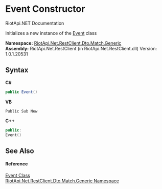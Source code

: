 # Event Constructor 
RiotApi.NET Documentation 

Initializes a new instance of the <a href="31b28275-05b4-aa9d-75cc-729c08e630a4">Event</a> class

**Namespace:**&nbsp;<a href="f4767f78-ec21-8fc9-5619-34d53bfe8e2e">RiotApi.Net.RestClient.Dto.Match.Generic</a><br />**Assembly:**&nbsp;RiotApi.Net.RestClient (in RiotApi.Net.RestClient.dll) Version: 1.0.1.20531

## Syntax

**C#**<br />
``` C#
public Event()
```

**VB**<br />
``` VB
Public Sub New
```

**C++**<br />
``` C++
public:
Event()
```


## See Also


#### Reference
<a href="31b28275-05b4-aa9d-75cc-729c08e630a4">Event Class</a><br /><a href="f4767f78-ec21-8fc9-5619-34d53bfe8e2e">RiotApi.Net.RestClient.Dto.Match.Generic Namespace</a><br />